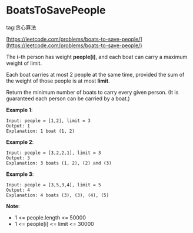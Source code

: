 # BoatsToSavePeople #

tag:贪心算法

[https://leetcode.com/problems/boats-to-save-people/](https://leetcode.com/problems/boats-to-save-people/)


The **i**-th person has weight **people[i]**, and each boat can carry a maximum weight of limit.

Each boat carries at most 2 people at the same time, provided the sum of the weight of those people is at most **limit**.

Return the minimum number of boats to carry every given person.  (It is guaranteed each person can be carried by a boat.)

**Example 1**:

	Input: people = [1,2], limit = 3
	Output: 1
	Explanation: 1 boat (1, 2)

**Example 2**:

	Input: people = [3,2,2,1], limit = 3
	Output: 3
	Explanation: 3 boats (1, 2), (2) and (3)

**Example 3**:

	Input: people = [3,5,3,4], limit = 5
	Output: 4
	Explanation: 4 boats (3), (3), (4), (5)

**Note**:

- 1 <= people.length <= 50000
- 1 <= people[i] <= limit <= 30000